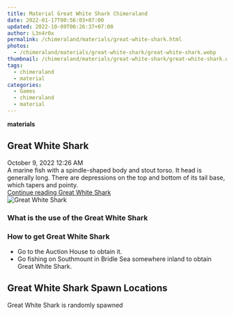 ```yaml
---
title: Material Great White Shark Chimeraland
date: 2022-01-17T00:56:03+07:00
updated: 2022-10-09T00:26:37+07:00
author: L3n4r0x
permalink: /chimeraland/materials/great-white-shark.html
photos:
  - /chimeraland/materials/great-white-shark/great-white-shark.webp
thumbnail: /chimeraland/materials/great-white-shark/great-white-shark.webp
tags:
  - chimeraland
  - material
categories:
  - Games
  - chimeraland
  - material
---
```


<section id="bootstrap-wrapper">
  <link
    rel="stylesheet"
    href="https://rawcdn.githack.com/dimaslanjaka/Web-Manajemen/870a349/css/bootstrap-5-3-0-alpha3-wrapper.css"
  />
  <div
    class="row g-0 border rounded overflow-hidden flex-md-row mb-4 shadow-sm position-relative bg-light text-dark"
  >
    <div class="col p-4 d-flex flex-column position-static">
      <strong class="d-inline-block mb-2 text-success">materials</strong>
      <h2 class="mb-0">Great White Shark</h2>
      <div class="mb-1 text-muted">October 9, 2022 12:26 AM</div>
      <div class="mb-2 border p-1">
        A marine fish with a spindle-shaped body and stout torso. It head is
        generally long. There are depressions on the top and bottom of its tail
        base, which tapers and pointy.
      </div>
      <a
        href="/chimeraland/materials/great-white-shark.html"
        class="stretched-link d-none"
        >Continue reading Great White Shark</a
      >
    </div>
    <div class="col-auto d-none d-lg-block">
      <img
        src="/chimeraland/materials/great-white-shark/great-white-shark.webp"
        alt="Great White Shark"
      />
    </div>
  </div>
  <div class="row bg-light text-dark">
    <div class="col-lg-6 col-12 mb-2">
      <div class="card">
        <div class="card-body">
          <h3 class="card-title">What is the use of the Great White Shark</h3>
          <div class="card-text"><ul></ul></div>
        </div>
      </div>
    </div>
    <div class="col-lg-6 col-12 mb-2">
      <div class="card">
        <div class="card-body">
          <h3 class="card-title">How to get Great White Shark</h3>
          <div class="card-text">
            <ul>
              <li>Go to the Auction House to obtain it.</li>
              <li>
                Go fishing on Southmount in Bridle Sea somewhere inland to
                obtain Great White Shark.
              </li>
            </ul>
          </div>
        </div>
      </div>
    </div>
    <div class="col-12 mb-2">
      <h2>Great White Shark Spawn Locations</h2>
      <p>Great White Shark is randomly spawned</p>
    </div>
  </div>
</section>